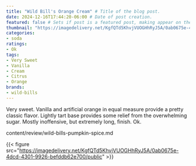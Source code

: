```yaml
---
title: "Wild Bill's Orange Cream" # Title of the blog post.
date: 2024-12-16T17:44:20-06:00 # Date of post creation.
featured: false # Sets if post is a featured post, making appear on the home page side bar.
thumbnail: "https://imagedelivery.net/KgfQTd5KhvjVUOGHhRyJ5A/0ab0675e-4dcd-4301-9926-befddb62e700/thumb"
categories:
- soda
ratings:
- Ok
tags:
- Very Sweet
- Vanilla
- Cream
- Citrus
- Orange
brands:
- wild-bills
---
```


Very sweet. Vanilla and artificial orange in equal measure provide a pretty classic flavor. Lightly tart base provides some relief from the overwhelming sugar. Mostly inoffensive, but extremely long, finish. Ok.

content/review/wild-bills-pumpkin-spice.md

{{< figure src="https://imagedelivery.net/KgfQTd5KhvjVUOGHhRyJ5A/0ab0675e-4dcd-4301-9926-befddb62e700/public" >}}
